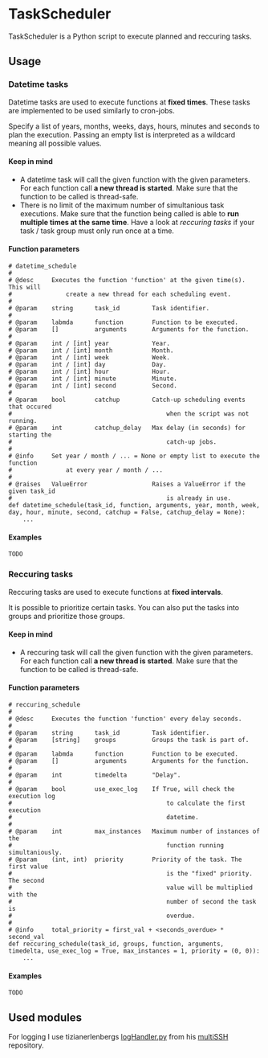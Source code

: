 # TaskScheduler

TaskScheduler is a Python script to execute planned and reccuring tasks.


## Usage

### Datetime tasks

Datetime tasks are used to execute functions at **fixed times**. These tasks
are implemented to be used similarly to cron-jobs.

Specify a list of years, months, weeks, days, hours, minutes and seconds to plan
the execution. Passing an empty list is interpreted as a wildcard meaning all
possible values.

#### Keep in mind

- A datetime task will call the given function with the given parameters.
  For each function call **a new thread is started**. Make sure that the
  function to be called is thread-safe.
- There is no limit of the maximum number of simultanious task executions. Make
  sure that the function being called is able to
  **run multiple times at the same time**. Have a look at *reccuring tasks* if
  your task / task group must only run once at a time.

#### Function parameters

```
# datetime_schedule
#
# @desc     Executes the function 'function' at the given time(s). This will
#               create a new thread for each scheduling event.
#
# @param    string      task_id         Task identifier.
#
# @param    labmda      function        Function to be executed.
# @param    []          arguments       Arguments for the function.
#
# @param    int / [int] year            Year.
# @param    int / [int] month           Month.
# @param    int / [int] week            Week.
# @param    int / [int] day             Day.
# @param    int / [int] hour            Hour.
# @param    int / [int] minute          Minute.
# @param    int / [int] second          Second.
#
# @param    bool        catchup         Catch-up scheduling events that occured
#                                           when the script was not running.
# @param    int         catchup_delay   Max delay (in seconds) for starting the
#                                           catch-up jobs.
#
# @info     Set year / month / ... = None or empty list to execute the function
#               at every year / month / ...
#
# @raises   ValueError                  Raises a ValueError if the given task_id
#                                           is already in use.
def datetime_schedule(task_id, function, arguments, year, month, week, day, hour, minute, second, catchup = False, catchup_delay = None):
    ...
```

#### Examples

`TODO`


### Reccuring tasks

Reccuring tasks are used to execute functions at **fixed intervals**.

It is possible to prioritize certain tasks. You can also put the tasks into
groups and prioritize those groups.

#### Keep in mind

- A reccuring task will call the given function with the given parameters.
  For each function call **a new thread is started**. Make sure that the
  function to be called is thread-safe.

#### Function parameters

```
# reccuring_schedule
#
# @desc     Executes the function 'function' every delay seconds.
#
# @param    string      task_id         Task identifier.
# @param    [string]    groups          Groups the task is part of.
#
# @param    labmda      function        Function to be executed.
# @param    []          arguments       Arguments for the function.
#
# @param    int         timedelta       "Delay".
#
# @param    bool        use_exec_log    If True, will check the execution log
#                                           to calculate the first execution
#                                           datetime.
#
# @param    int         max_instances   Maximum number of instances of the
#                                           function running simultaniously.
# @param    (int, int)  priority        Priority of the task. The first value
#                                           is the "fixed" priority. The second
#                                           value will be multiplied with the
#                                           number of second the task is
#                                           overdue.
#
# @info     total_priority = first_val + <seconds_overdue> * second_val
def reccuring_schedule(task_id, groups, function, arguments, timedelta, use_exec_log = True, max_instances = 1, priority = (0, 0)):
    ...
```

#### Examples

`TODO`


## Used modules

For logging I use tizianerlenbergs [logHandler.py](https://github.com/tizianerlenberg/multiSSH/blob/6f48a3a5d0542fcb61682b9cb835b769b60e406b/logHandler.py) from his [multiSSH](https://github.com/tizianerlenberg/multiSSH) repository.

